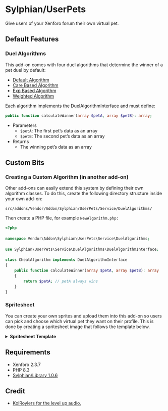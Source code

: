 # Sylphian/UserPets
Give users of your Xenforo forum their own virtual pet.

## Default Features

### Duel Algorithms
This add-on comes with four duel algorithms that determine the winner of a pet duel by default:
- [Default Algorithm](Service/DuelAlgorithms/DefaultAlgorithm.php)
- [Care Based Algorithm](Service/DuelAlgorithms/CareBasedAlgorithm.php)
- [Exp Based Algorithm](Service/DuelAlgorithms/ExpBasedAlgorithm.php)
- [Weighted Algorithm](Service/DuelAlgorithms/WeightedAlgorithm.php)

Each algorithm implements the DuelAlgorithmInterface and must define:
```php
public function calculateWinner(array $petA, array $petB): array;
```

- Parameters
  - `$petA`: The first pet’s data as an array
  - `$petB`: The second pet’s data as an array
- Returns
  - The winning pet’s data as an array

## Custom Bits

### Creating a Custom Algorithm (in another add-on)
Other add-ons can easily extend this system by defining their own algorithm classes.
To do this, create the following directory structure inside your own add-on:
```
src/addons/Vendor/Addon/Sylphian/UserPets/Service/DuelAlgorithms/
```

Then create a PHP file, for example `NewAlgorithm.php:`
```php
<?php

namespace Vendor\Addon\Sylphian\UserPets\Service\DuelAlgorithms;

use Sylphian\UserPets\Service\DuelAlgorithms\DuelAlgorithmInterface;

class CheatAlgorithm implements DuelAlgorithmInterface
{
    public function calculateWinner(array $petA, array $petB): array
    {
        return $petA; // petA always wins
    }
}
```

### Spritesheet
You can create your own sprites and upload them into this add-on so users can pick and choose which virtual pet they want on their profile.
This is done by creating a spritesheet image that follows the template below.
<details>
<summary><strong>Spritesheet Template</strong></summary>

![Spritesheet Template](.github/SpriteSheetTemplate.png)

</details>

## Requirements
- Xenforo 2.3.7
- PHP 8.3
- [Sylphian/Library 1.0.6](https://github.com/Sylphian-Network/Sylphian-Library)

## Credit
- [KoiRoylers for the level up audio.](https://pixabay.com/users/koiroylers-44305058/)